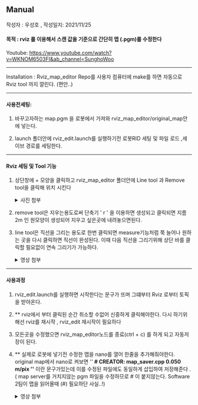 ## Manual

작성자 : 우성호 , 작성일지: 2021/11/25

#### 목적 :  rviz 를 이용해서 스캔 값을 기준으로 간단히 맵 (.pgm)를  수정한다

Youtube: https://www.youtube.com/watch?v=WKNOM6503FI&ab_channel=SunghoWoo

---

Installation :  Rviz_map_editor Repo를 사용자 컴퓨터에 make를 하면 자동으로 Rviz tool 까지 깔린다. (편안..)

----

#### 사용전세팅:

1. 바꾸고자하는 map.pgm 을 로봇에서 가져와 rviz_map_editor/original_map안에 넣는다.

2. launch 폴더안에  rviz_edit.launch를 실행하기전 로봇RID 세팅 및 파일 로드 ,세이브 경로를 세팅한다. 

----

#### Rviz 세팅 및 Tool 기능 

1. 상단창에 + 모양을 클릭하고 rviz_map_editor 폴더안에 Line tool 과 Remove tool을 클릭해 위치 시킨다

   <details>
       <summary> 사진 첨부</summary>
       <img src="media/1.png" alt="1" style="zoom:50%;" /> -->
   </details>            

2. remove tool은 지우는용도로써 단축기 ' r ' 을 이용하면 생성되고 클릭되면 지름 2m 인 원모양이 생성되어 지우고 싶은곳에 내려놓으면된다. 

3. line tool은 직선을 그리는 용도로 한번 클릭되면 measure기능처럼 쭉 늘어나 원하는 곳을 다시 클릭하면 직선이 완성된다. 이때 다음 직선을 그리기위해 상단 바를 클릭할 필요없이 연속 그리기가 가능하다. 

   <details>
       <summary>영상 첨부</summary>
       <img src="media/2.gif" style="zoom:67%;" />
   </details>

   

----

#### 사용과정

1. rviz_edit.launch를 실행하면 시작한다는 문구가 뜨며 그떄부터 Rviz 로부터 토픽을 받아온다.

2. ** rviz에서 부터 클릭된 순간 취소할 수없어 신중하게 클릭해야한다. 다시 하기위해선 rviz를 재시작 , rviz_edit 재시작이 필요하다

3. 모든곳을 수정했으면 rviz_map_editor노드를 종료(ctrl + c) 를 하게 되고 자동저장이 된다.

4. ** 실제로 로봇에 넣기전 수정한 맵을 nano를 열어 한줄을 추가해줘야한다.  original map에서 nano로 켜보면 '' **# CREATOR: map_saver.cpp 0.050 m/pix ''**  이란 문구가있는데 이를 수정된 파일에도 동일하게 삽입하여 저장해준다 . ( map server를 거치지않는 pgm  파일을 수정하므로 # 이 붙지않는다. Software 2팀이 맵을 읽어올때 (#) 필요하단 사실..!)

   <details>
       <summary>영상 첨부</summary>
       <img src="media/3.png" style="zoom: 80%;" />
   </details>

   

